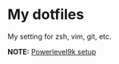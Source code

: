 # My dotfiles

My setting for zsh, vim, git, etc.

**NOTE:** [Powerlevel9k setup](https://medium.com/@alex285/get-powerlevel9k-the-most-cool-linux-shell-ever-1c38516b0caa)
